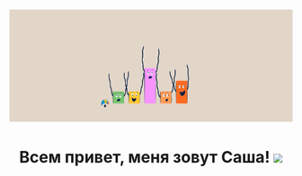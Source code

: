 <h1 align="center">
<img src="https://github.com/alexander-shlykov/alexander-shlykov/blob/main/assets/Header-1.gif" height="200"/></h1>

<h1 align="center">Всем привет, меня зовут Саша!  
<img src="https://github.com/blackcater/blackcater/raw/main/images/Hi.gif" height="32"/></h1>

